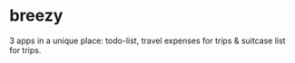 # breezy
3 apps in a unique place: todo-list, travel expenses for trips &amp; suitcase list for trips.
